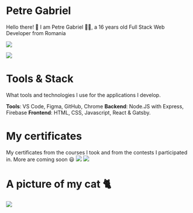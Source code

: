 # Petre Gabriel
Hello there! 👋 I am Petre Gabriel 👨‍💻, a 16 years old Full Stack Web Developer from Romania

[![](https://i.imgur.com/0VxjtpP.png)](https://petregabriel.ro "![](https://i.imgur.com/0VxjtpP.png)")

![](https://img.shields.io/badge/Finished%20Projects-10-success)

# Tools & Stack
What tools and technologies I use for the applications I develop.

**Tools**: VS Code, Figma, GitHub, Chrome
**Backend**: Node.JS with Express, Firebase
**Frontend**: HTML, CSS, Javascript, React & Gatsby.

# My certificates
My certificates from the courses I took and from the contests I participated in. More are coming soon 😃
![](https://i.imgur.com/QjXDpo4.jpg)
![](https://i.imgur.com/i5e9m74.png)


# A picture of my cat 🐈
![](https://i.imgur.com/dCYVuEp.jpg)
